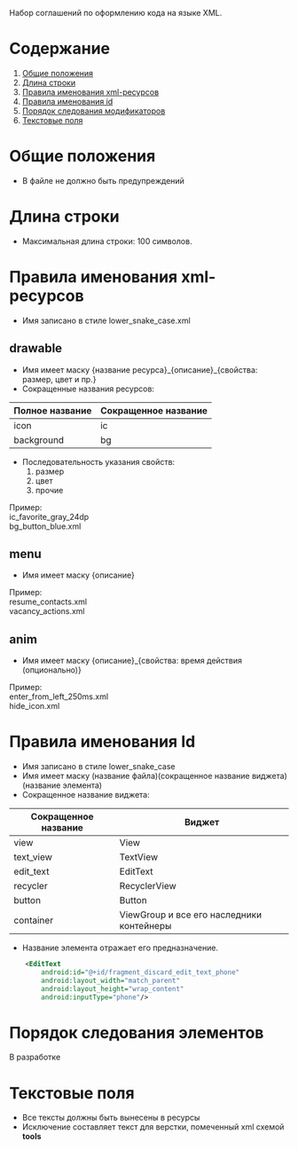 Набор соглашений по оформлению кода на языке XML. 

# Содержание
1. [Общие положения](#common_rules)
1. [Длина строки](#line_length)
1. [Правила именования xml-ресурсов](#resources_naming)
1. [Правила именования id](#id_naming)
1. [Порядок следования модификаторов](#modifier_order) 
1. [Текстовые поля](#text_fields)

# <a name='common_rules'>Общие положения</a>
- В файле не должно быть предупреждений

# <a name='line_length '>Длина строки</a>
- Максимальная длина строки: 100 символов.

# <a name='resources_naming'>Правила именования xml-ресурсов</a>
- Имя записано в стиле lower_snake_case.xml

## drawable
- Имя имеет маску {название ресурса}\_{описание}\_{свойства: размер, цвет и пр.}
- Сокращенные названия ресурсов:

| Полное название | Сокращенное название |
| --------------- | -------------------- |
| icon            | ic                   |
| background      | bg                   |

- Последовательность указания свойств:
  1. размер
  2. цвет
  3. прочие

Пример:\
ic_favorite_gray_24dp\
bg_button_blue.xml

## menu
- Имя имеет маску {описание}

Пример:\
resume_contacts.xml\
vacancy_actions.xml

## anim
- Имя имеет маску {описание}\_{свойства: время действия (опционально)}

Пример:\
enter_from_left_250ms.xml\
hide_icon.xml

# <a name='id_naming'>Правила именования Id</a>
- Имя записано в стиле lower_snake_case
- Имя имеет маску (название файла)(сокращенное название виджета)(название элемента) 
- Сокращенное название виджета:

| Сокращенное название | Виджет |
| ------ | ------ |
| view | View |
| text_view | TextView |
| edit_text | EditText |
| recycler | RecyclerView |
| button | Button |
| container | ViewGroup и все его наследники контейнеры |
- Название элемента отражает его предназначение. 


```xml
    <EditText
        android:id="@+id/fragment_discard_edit_text_phone"
        android:layout_width="match_parent"
        android:layout_height="wrap_content"
        android:inputType="phone"/>
```

# <a name='modifier_order'>Порядок следования элементов</a>
В разработке

# <a name='text_fields'>Текстовые поля</a>
- Все тексты должны быть вынесены в ресурсы
- Исключение составляет текст для верстки, помеченный xml схемой **tools**
